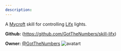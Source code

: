 ```yaml
---
description: 
---
```

A <a href='https://mycroft.ai/'>Mycroft</a> skill for controlling <a href='https://www.lifx.com/'>Lifx</a> lights.

**Github:** (https://github.com/GotTheNumbers/skill-lifx)

**Owner:** [@GotTheNumbers](https://github.com/GotTheNumbers) ![avatart](https://avatars2.githubusercontent.com/u/7884077?v=4)


